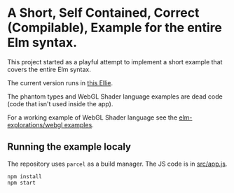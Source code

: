 # A Short, Self Contained, Correct (Compilable), Example for the entire Elm syntax. 

This project started as a playful attempt to implement a short example that covers the entire Elm syntax. 

The current version runs in [this Ellie](https://ellie-app.com/8MkVMYzLR25a1).

The phantom types and WebGL Shader language examples are dead code (code that isn't used inside the app).

For a working example of WebGL Shader language see the [elm-explorations/webgl examples](https://github.com/elm-explorations/webgl/tree/master/examples).

## Running the example localy

The repository uses `parcel` as a build manager. The JS code is in [src/app.js](src/app.js). 

    npm install 
    npm start 
